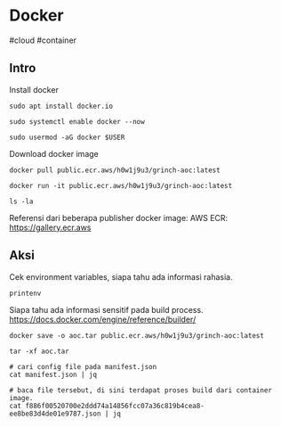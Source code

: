 # Docker
#cloud #container

## Intro
Install docker
```shell-session
sudo apt install docker.io

sudo systemctl enable docker --now

sudo usermod -aG docker $USER
```

Download docker image
```shell-session
docker pull public.ecr.aws/h0w1j9u3/grinch-aoc:latest

docker run -it public.ecr.aws/h0w1j9u3/grinch-aoc:latest

ls -la
```

Referensi dari beberapa publisher docker image:
AWS ECR: https://gallery.ecr.aws

## Aksi
Cek environment variables, siapa tahu ada informasi rahasia.
```shell-session
printenv
```

Siapa tahu ada informasi sensitif pada build process.
https://docs.docker.com/engine/reference/builder/
```shell-session
docker save -o aoc.tar public.ecr.aws/h0w1j9u3/grinch-aoc:latest

tar -xf aoc.tar

# cari config file pada manifest.json
cat manifest.json | jq

# baca file tersebut, di sini terdapat proses build dari container image.
cat f886f00520700e2ddd74a14856fcc07a36c819b4cea8-ee8be83d4de01e9787.json | jq
```




